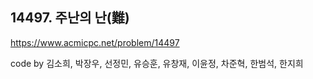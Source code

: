 ## 14497. 주난의 난(難)
https://www.acmicpc.net/problem/14497

code by
김소희, 박장우, 선정민, 유승훈, 유창재, 이윤정, 차준혁, 한범석, 한지희
